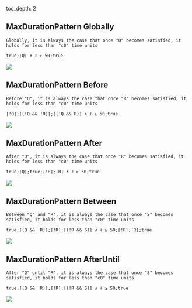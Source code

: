 toc_depth: 2

## MaxDurationPattern Globally
```
Globally, it is always the case that once "Q" becomes satisfied, it holds for less than "c0" time units
```
```
true;⌈Q⌉ ∧ ℓ ≥ 50;true
```
![](/img/patterns/MaxDurationPattern_Globally.svg)

## MaxDurationPattern Before
```
Before "Q", it is always the case that once "R" becomes satisfied, it holds for less than "c0" time units
```
```
⌈!Q⌉;⌈(!Q && !R)⌉;⌈(!Q && R)⌉ ∧ ℓ ≥ 50;true
```
![](/img/patterns/MaxDurationPattern_Before.svg)

## MaxDurationPattern After
```
After "Q", it is always the case that once "R" becomes satisfied, it holds for less than "c0" time units
```
```
true;⌈Q⌉;true;⌈!R⌉;⌈R⌉ ∧ ℓ ≥ 50;true
```
![](/img/patterns/MaxDurationPattern_After.svg)

## MaxDurationPattern Between
```
Between "Q" and "R", it is always the case that once "S" becomes satisfied, it holds for less than "c0" time units
```
```
true;⌈(Q && !R)⌉;⌈!R⌉;⌈(!R && S)⌉ ∧ ℓ ≥ 50;⌈!R⌉;⌈R⌉;true
```
![](/img/patterns/MaxDurationPattern_Between.svg)

## MaxDurationPattern AfterUntil
```
After "Q" until "R", it is always the case that once "S" becomes satisfied, it holds for less than "c0" time units
```
```
true;⌈(Q && !R)⌉;⌈!R⌉;⌈(!R && S)⌉ ∧ ℓ ≥ 50;true
```
![](/img/patterns/MaxDurationPattern_AfterUntil.svg)

